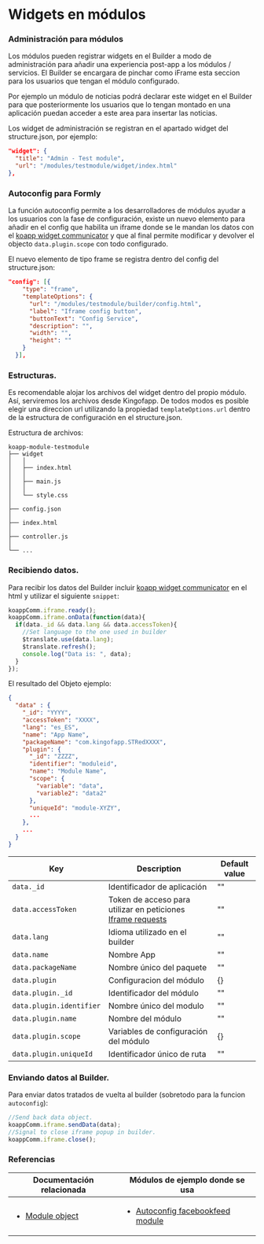# Widgets en módulos

### Administración para módulos

Los módulos pueden registrar widgets en el Builder a modo de administración para añadir una experiencia post-app a los módulos / servicios. El Builder se encargara de pinchar como iFrame esta seccion para los usuarios que tengan el módulo configurado.

Por ejemplo un módulo de noticias podrá declarar este widget en el Builder para que posteriormente los usuarios que lo tengan montado en una aplicación puedan acceder a este area para insertar las noticias.

Los widget de administración se registran en el apartado widget del structure.json, por ejemplo:

```json
"widget": {
  "title": "Admin - Test module",
  "url": "/modules/testmodule/widget/index.html"
},
```

### Autoconfig para Formly

La función autoconfig permite a los desarrolladores de módulos ayudar a los usuarios con la fase de configuración, existe un nuevo elemento para añadir en el config que habilita un iframe donde se le mandan los datos con el [koapp widget communicator](https://github.com/KingofApp/koapp-widget-communicator) y que al final permite modificar y devolver el objecto `data.plugin.scope` con todo configurado.

El nuevo elemento de tipo frame se registra dentro del config del structure.json:
```json
"config": [{
    "type": "frame",
    "templateOptions": {
      "url": "/modules/testmodule/builder/config.html",
      "label": "Iframe config button",
      "buttonText": "Config Service",
      "description": "",
      "width": "",
      "height": ""
    }
  }],
```

### Estructuras.

Es recomendable alojar los archivos del widget dentro del propio módulo. Así, serviremos los archivos desde Kingofapp. De todos modos es posible elegir una direccion url utilizando la propiedad `templateOptions.url` dentro de la estructura de configuración en el structure.json.

Estructura de archivos:
```
koapp-module-testmodule
├── widget
│   │
│   ├── index.html
│   │
│   ├── main.js
│   │
│   └── style.css
│   
├── config.json
│
├── index.html
│
├── controller.js
│
└── ...
```

### Recibiendo datos.
Para recibir los datos del Builder incluir [koapp widget communicator](https://github.com/KingofApp/koapp-widget-communicator) en el html y utilizar el siguiente `snippet`:
```javascript
koappComm.iframe.ready();
koappComm.iframe.onData(function(data){
  if(data._id && data.lang && data.accessToken){
    //Set language to the one used in builder
    $translate.use(data.lang);
    $translate.refresh();
    console.log("Data is: ", data);
  }
});
```

El resultado del Objeto ejemplo:
```json
{
  "data" : {
    "_id": "YYYY",
    "accessToken": "XXXX",
    "lang": "es_ES",
    "name": "App Name",
    "packageName": "com.kingofapp.STRedXXXX",
    "plugin": {
      "_id": "ZZZZ",
      "identifier": "moduleid",
      "name": "Module Name",
      "scope": {
        "variable": "data",
        "variable2": "data2"
      },
      "uniqueId": "module-XYZY",
      ...
    },
    ...
  }
}
```

Key | Description | Default value
----------------|-------------|--------
`data._id` | Identificador de aplicación | ""
`data.accessToken` | Token de acceso para utilizar en peticiones [Iframe requests]("/spanish/advance/objects/iframeRequest-object")| ""
`data.lang` | Idioma utilizado en el builder | ""
`data.name` | Nombre App | ""
`data.packageName` | Nombre único del paquete | ""
`data.plugin` | Configuracion del módulo | {}
`data.plugin._id` | Identificador del módulo | ""
`data.plugin.identifier` | Nombre único del modulo | ""
`data.plugin.name` | Nombre del módulo | ""
`data.plugin.scope` | Variables de configuración del módulo | {}
`data.plugin.uniqueId` | Identificador único de ruta | ""

### Enviando datos al Builder.
Para enviar datos tratados de vuelta al builder (sobretodo para la funcion `autoconfig`):

```javascript
//Send back data object.
koappComm.iframe.sendData(data);
//Signal to close iframe popup in builder.
koappComm.iframe.close();
```

### Referencias

Documentación relacionada | Módulos de ejemplo donde se usa
--------------------------|--------------------------
<ul><li>[Module object](../objects/widget-object.md)</li></ul> | <ul><li>[Autoconfig facebookfeed module](https://github.com/KingofApp/koapp-module-facebookfeed)</li></ul>
